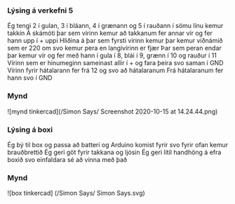 ### Lýsing á verkefni 5 
Ég tengi 2 í gulan, 3 í bláann, 4 í grænann og 5 í rauðann
í sömu línu kemur takkin
Á skámóti þar sem vírinn kemur að takkanum fer annar vír og fer hann upp í + uppi 
Hliðina á þar sem fyrsti vírinn kemur þar kemur viðnámið sem er 220 om 
svo kemur pera en langivírinn er fjær 
Þar sem peran endar þar kemur vír og fer með hann í 
gula í 8, blái í 9, grænn í 10 og rauður í 11
Vírinn sem er hinumeginn sameinast allir í + og fara þeira svo saman í GND
Vírinn fyrir hátalarann fer frá 12 og svo að hátalaranum
Frá hátalaranum fer hann svo í GND
### Mynd
![mynd tinkercad](/Simon Says/ Screenshot 2020-10-15 at 14.24.44.png)
### Lýsing á boxi
Ég bý til box og passa að batterí og Arduino komist fyrir svo fyrir ofan kemur brauðbrettið 
Ég geri göt fyrir takkana og ljósin 
Ég geri lítil handhöng á efra boxið svo einfaldara sé að vinna með það
### Mynd
![box tinkercad] (/Simon Says/ Simon Says.svg)

